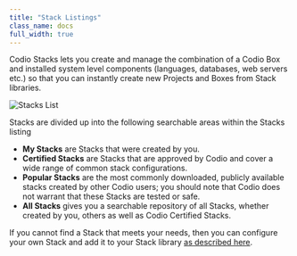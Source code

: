 ```yaml
---
title: "Stack Listings"
class_name: docs
full_width: true
---
```


Codio Stacks lets you create and manage the combination of a Codio Box and installed system level components (languages, databases, web servers etc.) so that you can instantly create new Projects and Boxes from Stack libraries.

![Stacks List](/img/docs/stacks_list.png)

Stacks are divided up into the following searchable areas within the Stacks listing

- **My Stacks** are Stacks that were created by you.
- **Certified Stacks** are Stacks that are approved by Codio and cover a wide range of common stack configurations.
- **Popular Stacks** are the most commonly downloaded, publicly available stacks created by other Codio users; you should note that Codio does not warrant that these Stacks are tested or safe.
- **All Stacks** gives you a searchable repository of all Stacks, whether created by you, others as well as Codio Certified Stacks.

If you cannot find a Stack that meets your needs, then you can configure your own Stack and add it to your Stack library [as described here](/docs/dashboard/stacks/new).


